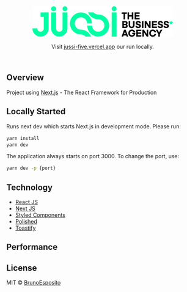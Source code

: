 <div align="center">
  <img src="./public/brand.svg" alt="jussi" />

  Visit [jussi-five.vercel.app](https://jussi-five.vercel.app/) our run locally.
</div>

<br>

## Overview
Project using [Next.js](https://nextjs.org/) - The React Framework for Production

## Locally Started
Runs next dev which starts Next.js in development mode. Please run:

```bash
yarn install
yarn dev
```
The application always starts on port 3000. To change the port, use:

```bash
yarn dev -p {port}
```

## Technology
- [React JS](https://pt-br.reactjs.org/)
- [Next JS](https://nextjs.org/)
- [Styled Components](http://styled-components.com/)
- [Polished](https://polished.js.org/)
- [Toastify](https://fkhadra.github.io/react-toastify/introduction/)

## Performance

## License

MIT © [BrunoEsposito](https://github.com/brunoesposito)